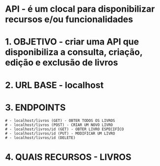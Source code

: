 # API - é um clocal para disponibilizar recursos e/ou funcionalidades
# 1. OBJETIVO - criar uma API que disponibiliza a consulta, criação, edição e exclusão de livros
# 2. URL BASE - localhost
# 3. ENDPOINTS
    # - localhost/livros (GET) - OBTER TODOS OS LIVROS
    # - localhost/livros (POST) - CRIAR UM NOVO LIVRO
    # - localhost/livros/id (GET) - OBTER LIVRO ESPECIFÍCO
    # - localhost/livros/id (PUT) - MODIFICAR UM LIVRO
    # - localhost/livros/id (DELETE)
# 4. QUAIS RECURSOS - LIVROS